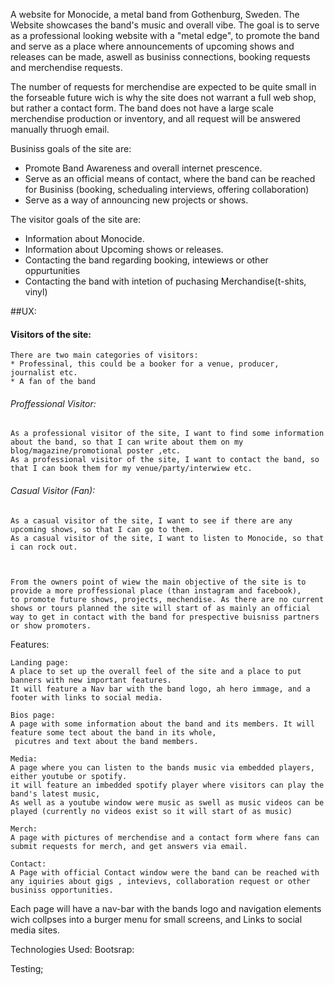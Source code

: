 A website for Monocide, a metal band from Gothenburg, Sweden. The Website showcases the band's music and overall vibe.
The goal is to serve as a professional looking website with a "metal edge", to promote the band and serve as a place where
announcements of upcoming shows and releases can be made, aswell as businiss connections, booking requests and merchendise requests.

The number of requests for merchendise are expected to be quite small in the forseable future wich is why the site does not
warrant a full web shop, but rather a contact form. The band does not have a large scale merchendise production or inventory,
and all request will be answered manually thruogh email.

Businiss goals of the site are:
* Promote Band Awareness and overall internet prescence.
* Serve as an official means of contact, where the band can be reached for Businiss (booking, schedualing interviews, offering collaboration) 
* Serve as a way of announcing new projects or shows.

The visitor goals of the site are:
* Information about Monocide.
* Information about Upcoming shows or releases.
* Contacting the band regarding booking, intewiews or other oppurtunities
* Contacting the band with intetion of puchasing Merchandise(t-shits, vinyl)

##UX:
####  Visitors of the site:
    There are two main categories of visitors:
    * Professinal, this could be a booker for a venue, producer, journalist etc.
    * A fan of the band

###### Proffessional Visitor:
    As a professional visitor of the site, I want to find some information about the band, so that I can write about them on my blog/magazine/promotional poster ,etc.
    As a professional visitor of the site, I want to contact the band, so that I can book them for my venue/party/interwiew etc.

######  Casual Visitor (Fan):
    As a casual visitor of the site, I want to see if there are any upcoming shows, so that I can go to them.
    As a casual visitor of the site, I want to listen to Monocide, so that i can rock out.



	From the owners point of wiew the main objective of the site is to provide a more proffessional place (than instagram and facebook),
 	to promote future shows, projects, mechendise. As there are no current shows or tours planned the site will start of as mainly an official
 	way to get in contact with the band for prespective buisniss partners or show promoters.




Features: 

	Landing page:
	A place to set up the overall feel of the site and a place to put banners with new important features. 
    It will feature a Nav bar with the band logo, ah hero immage, and a footer with links to social media.
	
	Bios page:
	A page with some information about the band and its members. It will feature some tect about the band in its whole,
     picutres and text about the band members.

	Media:
	A page where you can listen to the bands music via embedded players, either youtube or spotify.
    it will feature an imbedded spotify player where visitors can play the band's latest music,
    As well as a youtube window were music as swell as music videos can be played (currently no videos exist so it will start of as music)

	Merch:
	A page with pictures of merchendise and a contact form where fans can submit requests for merch, and get answers via email.

	Contact:
	A Page with official Contact window were the band can be reached with any iquiries about gigs , intevievs, collaboration request or other businiss opportunities.	


Each page will have a nav-bar with the bands logo and navigation elements wich collpses into a burger menu for small screens, and Links to social media sites.

Technologies Used:
	Bootsrap:
	
Testing;
